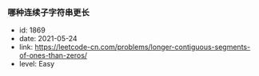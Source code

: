### 哪种连续子字符串更长

* id: 1869
* date: 2021-05-24
* link: https://leetcode-cn.com/problems/longer-contiguous-segments-of-ones-than-zeros/
* level: Easy
